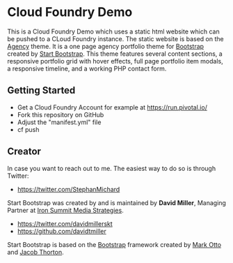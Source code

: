 # Cloud Foundry Demo

This is a Cloud Foundry Demo which uses a static html website which can be pushed to a CLoud Foundry instance. The static website is based on the [Agency](http://startbootstrap.com/template-overviews/agency/) theme. It  is a one page agency portfolio theme for [Bootstrap](http://getbootstrap.com/) created by [Start Bootstrap](http://startbootstrap.com/). This theme features several content sections, a responsive portfolio grid with hover effects, full page portfolio item modals, a responsive timeline, and a working PHP contact form.

## Getting Started

* Get a Cloud Foundry Account for example at https://run.pivotal.io/
* Fork this repository on GitHub
* Adjust the "manifest.yml" file
* cf push

## Creator

In case you want to reach out to me. The easiest way to do so is through Twitter:

* https://twitter.com/StephanMichard

Start Bootstrap was created by and is maintained by **David Miller**, Managing Partner at [Iron Summit Media Strategies](http://www.ironsummitmedia.com/).

* https://twitter.com/davidmillerskt
* https://github.com/davidtmiller

Start Bootstrap is based on the [Bootstrap](http://getbootstrap.com/) framework created by [Mark Otto](https://twitter.com/mdo) and [Jacob Thorton](https://twitter.com/fat).

